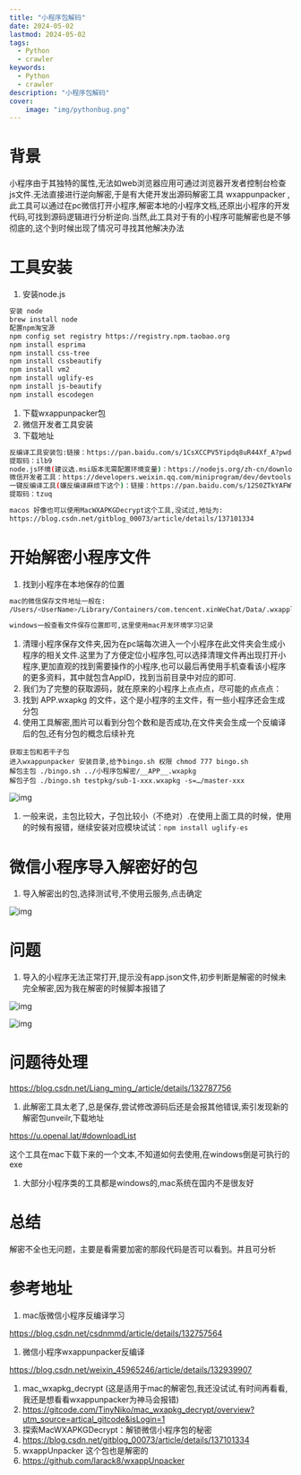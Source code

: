 ```yaml
---
title: "小程序包解码"
date: 2024-05-02
lastmod: 2024-05-02
tags:
  - Python
  - crawler
keywords:
  - Python
  - crawler
description: "小程序包解码"
cover:
    image: "img/pythonbug.png"
---
```


# 背景

小程序由于其独特的属性,无法如web浏览器应用可通过浏览器开发者控制台检查js文件.无法直接进行逆向解密,于是有大佬开发出源码解密工具 wxappunpacker ,此工具可以通过在pc微信打开小程序,解密本地的小程序文档,还原出小程序的开发代码,可找到源码逻辑进行分析逆向.当然,此工具对于有的小程序可能解密也是不够彻底的,这个到时候出现了情况可寻找其他解决办法

# 工具安装

1. 安装node.js

```Bash
安装 node
brew install node
配置npm淘宝源
npm config set registry https://registry.npm.taobao.org
npm install esprima
npm install css-tree
npm install cssbeautify
npm install vm2
npm install uglify-es
npm install js-beautify
npm install escodegen
```

1. 下载wxappunpacker包
2. 微信开发者工具安装
3. 下载地址

```Bash
反编译工具安装包:链接：https://pan.baidu.com/s/1CsXCCPV5Yipdq8uR44Xf_A?pwd=ilb9
提取码：ilb9
node.js环境(建议选.msi版本无需配置环境变量)：https://nodejs.org/zh-cn/download
微信开发者工具：https://developers.weixin.qq.com/miniprogram/dev/devtools/download.html
一键反编译工具(嫌反编译麻烦下这个)：链接：https://pan.baidu.com/s/12S0ZTkYAFWYfui7ujjrijw?pwd=tzuq
提取码：tzuq

macos 好像也可以使用MacWXAPKGDecrypt这个工具,没试过,地址为:
https://blog.csdn.net/gitblog_00073/article/details/137101334
```

# 开始解密小程序文件

1. 找到小程序在本地保存的位置

```Bash
mac的微信保存文件地址一般在:
/Users/<UserName>/Library/Containers/com.tencent.xinWeChat/Data/.wxapplet/packages

windows一般查看文件保存位置即可,这里使用mac开发环境学习记录
```

1. 清理小程序保存文件夹,因为在pc端每次进入一个小程序在此文件夹会生成小程序的相关文件.这里为了方便定位小程序包,可以选择清理文件再出现打开小程序,更加直观的找到需要操作的小程序,也可以最后再使用手机查看该小程序的更多资料，其中就包含AppID，找到当前目录中对应的即可.
2. 我们为了完整的获取源码，就在原来的小程序上点点点，尽可能的点点点：
3. 找到 APP.wxapkg 的文件，这个是小程序的主文件，有一些小程序还会生成分包
4. 使用工具解密,图片可以看到分包个数和是否成功,在文件夹会生成一个反编译后的包,还有分包的概念后续补充

```Shell
获取主包和若干子包
进入wxappunpacker 安装目录,给予bingo.sh 权限 chmod 777 bingo.sh
解包主包 ./bingo.sh ../小程序包解密/__APP__.wxapkg 
解包子包 ./bingo.sh testpkg/sub-1-xxx.wxapkg -s=…/master-xxx
```

![img](https://rxyuiaelodq.feishu.cn/space/api/box/stream/download/asynccode/?code=M2MyNTcxYTIzNTBmN2QzYWEzZmUxZDQxMmJlYTBiZGJfT0NFc3REbUtvaWc4eUFkRFdkcGRid0RDRkIwSzVEaDhfVG9rZW46S2t3R2J1UDFpb3Jhc2J4RWdtT2N3VmZzbjVjXzE3MTU5MjQzMDA6MTcxNTkyNzkwMF9WNA)

1. 一般来说，主包比较大，子包比较小（不绝对）.在使用上面工具的时候，使用的时候有报错，继续安装对应模块试试：`npm install uglify-es`

# 微信小程序导入解密好的包

1. 导入解密出的包,选择测试号,不使用云服务,点击确定

![img](https://rxyuiaelodq.feishu.cn/space/api/box/stream/download/asynccode/?code=ZDU1NGRjZGQ4ZTRjOTZhMjE3MjJjNmEyZDkxNzM2MzJfbTBsN3doUUxRU1ZhSjJndXBmbjlRYzhLSllOWmRiWk1fVG9rZW46V2pXNWJ6dEIyb2VTdHJ4UDZPcWNjb1B6bkZiXzE3MTU5MjQzMDA6MTcxNTkyNzkwMF9WNA)

# 问题

1. 导入的小程序无法正常打开,提示没有app.json文件,初步判断是解密的时候未完全解密,因为我在解密的时候脚本报错了

![img](https://rxyuiaelodq.feishu.cn/space/api/box/stream/download/asynccode/?code=Mzc2ZGI5Zjg0NWE0NjhjNWYyNjZhMmEwNTVhYzI1ZDlfZnprUEpqS0N2VndNa3B2aG1ITTlZZ0JuY2hMRzdZU01fVG9rZW46S1hYTWJPTmZxb2lzdjZ4b2RNbGNpSU1lbmU0XzE3MTU5MjQzMDA6MTcxNTkyNzkwMF9WNA)

![img](https://rxyuiaelodq.feishu.cn/space/api/box/stream/download/asynccode/?code=ZDVkZTg1NGQ3YTdiNWQxNzc1MmQ4YmM3NWQ4MmI3ZGJfYWZiVVZJTXY1bGNoSmRCN1FnOVFyQ3dVYkxCUjFwTjhfVG9rZW46TldxemJGSzh6b1hocjF4TzdsZ2NTMTVDbkNnXzE3MTU5MjQzMDA6MTcxNTkyNzkwMF9WNA)

# 问题待处理

https://blog.csdn.net/Liang_ming_/article/details/132787756

1. 此解密工具太老了,总是保存,尝试修改源码后还是会报其他错误,索引发现新的解密包unveilr,下载地址

https://u.openal.lat/#downloadList

这个工具在mac下载下来的一个文本,不知道如何去使用,在windows倒是可执行的exe

1. 大部分小程序类的工具都是windows的,mac系统在国内不是很友好

# 总结

解密不全也无问题，主要是看需要加密的那段代码是否可以看到。并且可分析

# 参考地址

1. mac版微信小程序反编译学习

https://blog.csdn.net/csdnmmd/article/details/132757564

1. 微信小程序wxappunpacker反编译

https://blog.csdn.net/weixin_45965246/article/details/132939907

1. mac_wxapkg_decrypt  (这是适用于mac的解密包,我还没试试,有时间再看看,我还是想看看wxappunpacker为神马会报错)
2. https://gitcode.com/TinyNiko/mac_wxapkg_decrypt/overview?utm_source=artical_gitcode&isLogin=1
3. 探索MacWXAPKGDecrypt：解锁微信小程序包的秘密
4. https://blog.csdn.net/gitblog_00073/article/details/137101334
5. wxappUnpacker 这个包也是解密的
6. https://github.com/larack8/wxappUnpacker